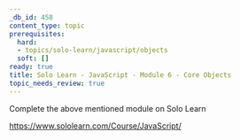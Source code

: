 ```yaml
---
_db_id: 458
content_type: topic
prerequisites:
  hard:
  - topics/solo-learn/javascript/objects
  soft: []
ready: true
title: Solo Learn - JavaScript - Module 6 - Core Objects
topic_needs_review: true
---
```


Complete the above mentioned module on Solo Learn

https://www.sololearn.com/Course/JavaScript/